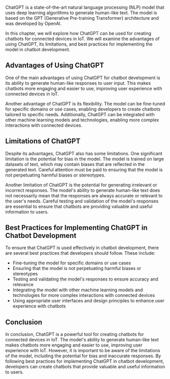 
ChatGPT is a state-of-the-art natural language processing (NLP) model that uses deep learning algorithms to generate human-like text. The model is based on the GPT (Generative Pre-training Transformer) architecture and was developed by OpenAI.

In this chapter, we will explore how ChatGPT can be used for creating chatbots for connected devices in IoT. We will examine the advantages of using ChatGPT, its limitations, and best practices for implementing the model in chatbot development.

Advantages of Using ChatGPT
---------------------------

One of the main advantages of using ChatGPT for chatbot development is its ability to generate human-like responses to user input. This makes chatbots more engaging and easier to use, improving user experience with connected devices in IoT.

Another advantage of ChatGPT is its flexibility. The model can be fine-tuned for specific domains or use cases, enabling developers to create chatbots tailored to specific needs. Additionally, ChatGPT can be integrated with other machine learning models and technologies, enabling more complex interactions with connected devices.

Limitations of ChatGPT
----------------------

Despite its advantages, ChatGPT also has some limitations. One significant limitation is the potential for bias in the model. The model is trained on large datasets of text, which may contain biases that are reflected in the generated text. Careful attention must be paid to ensuring that the model is not perpetuating harmful biases or stereotypes.

Another limitation of ChatGPT is the potential for generating irrelevant or incorrect responses. The model's ability to generate human-like text does not necessarily mean that the responses are always accurate or relevant to the user's needs. Careful testing and validation of the model's responses are essential to ensure that chatbots are providing valuable and useful information to users.

Best Practices for Implementing ChatGPT in Chatbot Development
--------------------------------------------------------------

To ensure that ChatGPT is used effectively in chatbot development, there are several best practices that developers should follow. These include:

* Fine-tuning the model for specific domains or use cases
* Ensuring that the model is not perpetuating harmful biases or stereotypes
* Testing and validating the model's responses to ensure accuracy and relevance
* Integrating the model with other machine learning models and technologies for more complex interactions with connected devices
* Using appropriate user interfaces and design principles to enhance user experience with chatbots

Conclusion
----------

In conclusion, ChatGPT is a powerful tool for creating chatbots for connected devices in IoT. The model's ability to generate human-like text makes chatbots more engaging and easier to use, improving user experience with IoT. However, it is important to be aware of the limitations of the model, including the potential for bias and inaccurate responses. By following best practices for implementing ChatGPT in chatbot development, developers can create chatbots that provide valuable and useful information to users.
